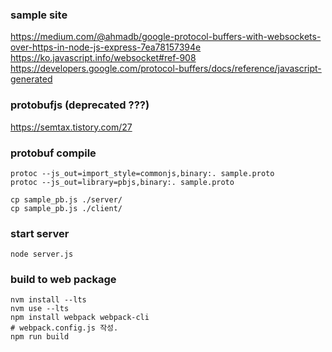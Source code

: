### sample site
https://medium.com/@ahmadb/google-protocol-buffers-with-websockets-over-https-in-node-js-express-7ea78157394e
https://ko.javascript.info/websocket#ref-908
https://developers.google.com/protocol-buffers/docs/reference/javascript-generated

### protobufjs (deprecated ???)
https://semtax.tistory.com/27

### protobuf compile
```
protoc --js_out=import_style=commonjs,binary:. sample.proto
protoc --js_out=library=pbjs,binary:. sample.proto

cp sample_pb.js ./server/
cp sample_pb.js ./client/
```

### start server
```
node server.js
```


### build to web package
```
nvm install --lts
nvm use --lts
npm install webpack webpack-cli
# webpack.config.js 작성.
npm run build
```